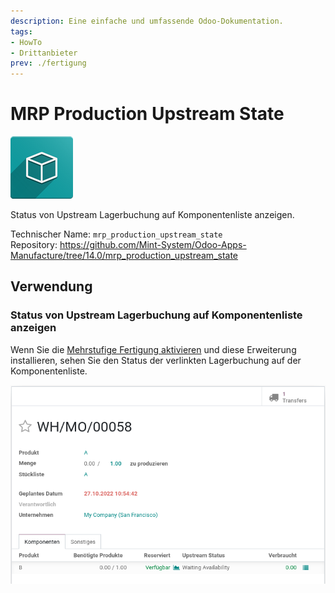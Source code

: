 ```yaml
---
description: Eine einfache und umfassende Odoo-Dokumentation.
tags:
- HowTo
- Drittanbieter
prev: ./fertigung
---
```

# MRP Production Upstream State
![icon_oms_box](assets/icon_oms_box.png)

Status von Upstream Lagerbuchung auf Komponentenliste anzeigen.

Technischer Name: `mrp_production_upstream_state`\
Repository: <https://github.com/Mint-System/Odoo-Apps-Manufacture/tree/14.0/mrp_production_upstream_state>

## Verwendung

### Status von Upstream Lagerbuchung auf Komponentenliste anzeigen

Wenn Sie die [Mehrstufige Fertigung aktivieren](Fertigung.md#Mehrstufige%20Fertigung%20aktivieren) und diese Erweiterung installieren, sehen Sie den Status der verlinkten Lagerbuchung auf der Komponentenliste.

![](assets/MRP%20Production%20Upstream%20State.png)